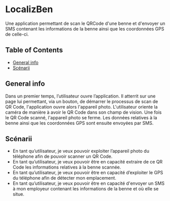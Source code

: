 # LocalizBen
Une application permettant de scan le QRCode d'une benne et d'envoyer un SMS contenant les informations de la benne ainsi que les coordonnées GPS de celle-ci.
## Table of Contents
* [General info](#general-info)
* [Scénarii](#scnarii)
## General info
Dans un premier temps, l’utilisateur ouvre l’application.
Il atterrit sur une page lui permettant, via un bouton, de démarrer le processus de scan de QR Code, l'application ouvre alors l'appareil photo.
L'utilisateur oriente la caméra de manière à avoir le QR Code dans son champ de vision.
Une fois le QR Code scanné, l'appareil photo se ferme. Les données relatives à la benne ainsi que les coordonnées GPS sont ensuite envoyées par SMS.
## Scénarii
* En tant qu’utilisateur, je veux pouvoir exploiter l’appareil photo du téléphone afin de pouvoir scanner un QR Code.
* En tant qu’utilisateur, je veux pouvoir être en capacité extraire de ce QR Code les informations relatives à la benne scannée.
* En tant qu’utilisateur, je veux pouvoir être en capacité d’exploiter le GPS du téléphone afin de détecter mon emplacement.
* En tant qu’utilisateur, je veux pouvoir être en capacité d'envoyer un SMS à mon employeur contenant les informations de la benne et où elle se situe.
